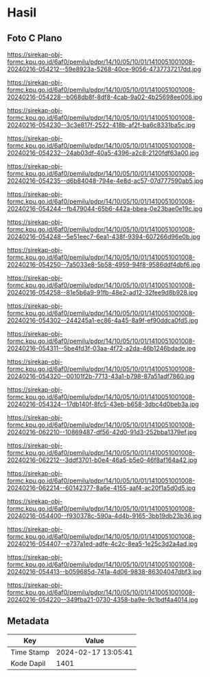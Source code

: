 # Hasil

## Foto C Plano

https://sirekap-obj-formc.kpu.go.id/6af0/pemilu/pdpr/14/10/05/10/01/1410051001008-20240216-054212--59e8923a-5268-40ce-9056-4737737217dd.jpg

https://sirekap-obj-formc.kpu.go.id/6af0/pemilu/pdpr/14/10/05/10/01/1410051001008-20240216-054228--b068db8f-8df8-4cab-9a02-4b25698ee006.jpg

https://sirekap-obj-formc.kpu.go.id/6af0/pemilu/pdpr/14/10/05/10/01/1410051001008-20240216-054230--3c3e817f-2522-418b-af2f-ba6c8331ba5c.jpg

https://sirekap-obj-formc.kpu.go.id/6af0/pemilu/pdpr/14/10/05/10/01/1410051001008-20240216-054232--24ab03df-40a5-4396-a2c8-2120fdf63a00.jpg

https://sirekap-obj-formc.kpu.go.id/6af0/pemilu/pdpr/14/10/05/10/01/1410051001008-20240216-054235--d6b84048-794e-4e8d-ac57-07d777590ab5.jpg

https://sirekap-obj-formc.kpu.go.id/6af0/pemilu/pdpr/14/10/05/10/01/1410051001008-20240216-054244--fb479044-65b6-442a-bbea-0e23bae0e19c.jpg

https://sirekap-obj-formc.kpu.go.id/6af0/pemilu/pdpr/14/10/05/10/01/1410051001008-20240216-054248--5e51eec7-6ea1-438f-9394-607266d96e0b.jpg

https://sirekap-obj-formc.kpu.go.id/6af0/pemilu/pdpr/14/10/05/10/01/1410051001008-20240216-054250--7a5033e8-5b58-4959-94f8-9586ddf4dbf6.jpg

https://sirekap-obj-formc.kpu.go.id/6af0/pemilu/pdpr/14/10/05/10/01/1410051001008-20240216-054258--81e5b6a9-91fb-48e2-ad12-32fee9d8b928.jpg

https://sirekap-obj-formc.kpu.go.id/6af0/pemilu/pdpr/14/10/05/10/01/1410051001008-20240216-054302--244245a1-ec86-4a45-8a9f-ef90ddca0fd5.jpg

https://sirekap-obj-formc.kpu.go.id/6af0/pemilu/pdpr/14/10/05/10/01/1410051001008-20240216-054311--5be4fd3f-03aa-4f72-a2da-46b1246bdade.jpg

https://sirekap-obj-formc.kpu.go.id/6af0/pemilu/pdpr/14/10/05/10/01/1410051001008-20240216-054320--00101f2b-7713-43a1-b798-87a51adf7860.jpg

https://sirekap-obj-formc.kpu.go.id/6af0/pemilu/pdpr/14/10/05/10/01/1410051001008-20240216-054324--17db140f-8fc5-43eb-b658-3dbc4d0beb3a.jpg

https://sirekap-obj-formc.kpu.go.id/6af0/pemilu/pdpr/14/10/05/10/01/1410051001008-20240216-062210--10869487-df56-42d0-91d3-252bba1379ef.jpg

https://sirekap-obj-formc.kpu.go.id/6af0/pemilu/pdpr/14/10/05/10/01/1410051001008-20240216-062212--3ddf3701-b0e4-46a5-b5e0-46f8af164a42.jpg

https://sirekap-obj-formc.kpu.go.id/6af0/pemilu/pdpr/14/10/05/10/01/1410051001008-20240216-062214--60142377-8a6e-4155-aaf4-ac20f1a5d0d5.jpg

https://sirekap-obj-formc.kpu.go.id/6af0/pemilu/pdpr/14/10/05/10/01/1410051001008-20240216-054400--f930378c-590a-4d4b-9165-3bb19db23b36.jpg

https://sirekap-obj-formc.kpu.go.id/6af0/pemilu/pdpr/14/10/05/10/01/1410051001008-20240216-054407--e737a1ed-adfe-4c2c-8ea5-1e25c3d2a4ad.jpg

https://sirekap-obj-formc.kpu.go.id/6af0/pemilu/pdpr/14/10/05/10/01/1410051001008-20240216-054413--b059685d-741a-4d06-9838-86304047dbf3.jpg

https://sirekap-obj-formc.kpu.go.id/6af0/pemilu/pdpr/14/10/05/10/01/1410051001008-20240216-054220--349fba21-0730-4358-ba9e-9c1bdf4a4014.jpg


## Metadata

| Key        | Value               |
| ---------- | ------------------- |
| Time Stamp | 2024-02-17 13:05:41 |
| Kode Dapil | 1401                |



